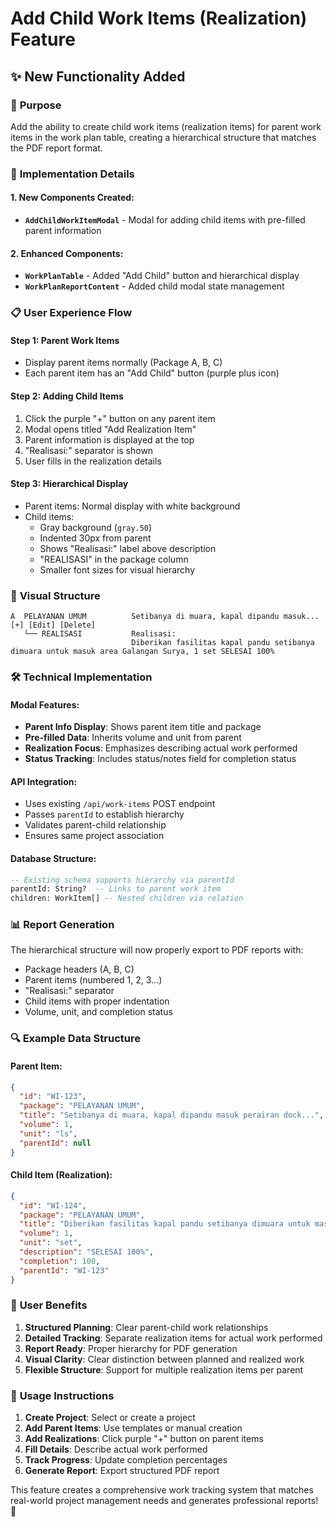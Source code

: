 # Add Child Work Items (Realization) Feature

## ✨ New Functionality Added

### 🎯 **Purpose**
Add the ability to create child work items (realization items) for parent work items in the work plan table, creating a hierarchical structure that matches the PDF report format.

### 🔧 **Implementation Details**

#### **1. New Components Created:**
- **`AddChildWorkItemModal`** - Modal for adding child items with pre-filled parent information

#### **2. Enhanced Components:**
- **`WorkPlanTable`** - Added "Add Child" button and hierarchical display
- **`WorkPlanReportContent`** - Added child modal state management

### 📋 **User Experience Flow**

#### **Step 1: Parent Work Items**
- Display parent items normally (Package A, B, C)
- Each parent item has an "Add Child" button (purple plus icon)

#### **Step 2: Adding Child Items**
1. Click the purple "+" button on any parent item
2. Modal opens titled "Add Realization Item"
3. Parent information is displayed at the top
4. "Realisasi:" separator is shown
5. User fills in the realization details

#### **Step 3: Hierarchical Display**
- Parent items: Normal display with white background
- Child items: 
  - Gray background (`gray.50`)
  - Indented 30px from parent
  - Shows "Realisasi:" label above description
  - "REALISASI" in the package column
  - Smaller font sizes for visual hierarchy

### 🎨 **Visual Structure**

```
A  PELAYANAN UMUM          Setibanya di muara, kapal dipandu masuk...  [+] [Edit] [Delete]
   └── REALISASI           Realisasi:
                           Diberikan fasilitas kapal pandu setibanya dimuara untuk masuk area Galangan Surya, 1 set SELESAI 100%
```

### 🛠 **Technical Implementation**

#### **Modal Features:**
- **Parent Info Display**: Shows parent item title and package
- **Pre-filled Data**: Inherits volume and unit from parent
- **Realization Focus**: Emphasizes describing actual work performed
- **Status Tracking**: Includes status/notes field for completion status

#### **API Integration:**
- Uses existing `/api/work-items` POST endpoint
- Passes `parentId` to establish hierarchy
- Validates parent-child relationship
- Ensures same project association

#### **Database Structure:**
```sql
-- Existing schema supports hierarchy via parentId
parentId: String?  -- Links to parent work item
children: WorkItem[] -- Nested children via relation
```

### 📊 **Report Generation**
The hierarchical structure will now properly export to PDF reports with:
- Package headers (A, B, C)
- Parent items (numbered 1, 2, 3...)
- "Realisasi:" separator
- Child items with proper indentation
- Volume, unit, and completion status

### 🔍 **Example Data Structure**

#### **Parent Item:**
```json
{
  "id": "WI-123",
  "package": "PELAYANAN UMUM", 
  "title": "Setibanya di muara, kapal dipandu masuk perairan dock...",
  "volume": 1,
  "unit": "ls",
  "parentId": null
}
```

#### **Child Item (Realization):**
```json
{
  "id": "WI-124",
  "package": "PELAYANAN UMUM",
  "title": "Diberikan fasilitas kapal pandu setibanya dimuara untuk masuk area Galangan Surya",
  "volume": 1,
  "unit": "set", 
  "description": "SELESAI 100%",
  "completion": 100,
  "parentId": "WI-123"
}
```

### 🎯 **User Benefits**
1. **Structured Planning**: Clear parent-child work relationships
2. **Detailed Tracking**: Separate realization items for actual work performed
3. **Report Ready**: Proper hierarchy for PDF generation
4. **Visual Clarity**: Clear distinction between planned and realized work
5. **Flexible Structure**: Support for multiple realization items per parent

### 🚀 **Usage Instructions**
1. **Create Project**: Select or create a project
2. **Add Parent Items**: Use templates or manual creation
3. **Add Realizations**: Click purple "+" button on parent items
4. **Fill Details**: Describe actual work performed
5. **Track Progress**: Update completion percentages
6. **Generate Report**: Export structured PDF report

This feature creates a comprehensive work tracking system that matches real-world project management needs and generates professional reports! 🎉
